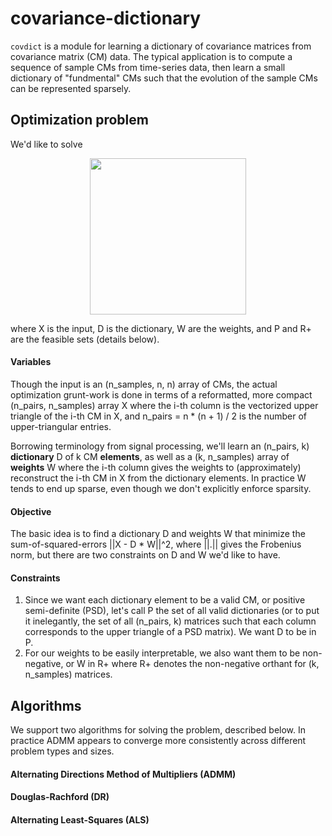 # covariance-dictionary
`covdict` is a module for learning a dictionary of covariance matrices from covariance matrix (CM) data. The typical application is to compute a sequence of sample CMs from time-series data, then learn a small dictionary of "fundmental" CMs such that the evolution of the sample CMs can be represented sparsely.

## Optimization problem

We'd like to solve

<p align="center">
  <img src="https://github.com/clarafj/covariance-dictionary/blob/master/equations/opt_prob.png" width="250">
</p>

where X is the input, D is the dictionary, W are the weights, and P and R+ are the feasible sets (details below).

#### Variables

Though the input is an (n_samples, n, n) array of CMs, the actual optimization grunt-work is done in terms of a reformatted, more compact (n_pairs, n_samples) array X where the i-th column is the vectorized upper triangle of the i-th CM in X, and n_pairs = n \* (n + 1) / 2 is the number of upper-triangular entries. 

Borrowing terminology from signal processing, we'll learn an (n_pairs, k) __dictionary__ D of k CM __elements__, as well as a (k, n_samples) array of __weights__ W where the i-th column gives the weights to (approximately) reconstruct the i-th CM in X from the dictionary elements. In practice W tends to end up sparse, even though we don't explicitly enforce sparsity.

#### Objective

The basic idea is to find a dictionary D and weights W that minimize the sum-of-squared-errors ||X - D \* W||^2, where ||.|| gives the Frobenius norm, but there are two constraints on D and W we'd like to have.

#### Constraints

1. Since we want each dictionary element to be a valid CM, or positive semi-definite (PSD), let's call P the set of all valid dictionaries (or to put it inelegantly, the set of all (n_pairs, k) matrices such that each column corresponds to the upper triangle of a PSD matrix). We want D to be in P.
2. For our weights to be easily interpretable, we also want them to be non-negative, or W in R+ where R+ denotes the non-negative orthant for (k, n_samples) matrices.

## Algorithms

We support two algorithms for solving the problem, described below. In practice ADMM appears to converge more consistently across different problem types and sizes.

#### Alternating Directions Method of Multipliers (ADMM)

#### Douglas-Rachford (DR)

#### Alternating Least-Squares (ALS)





